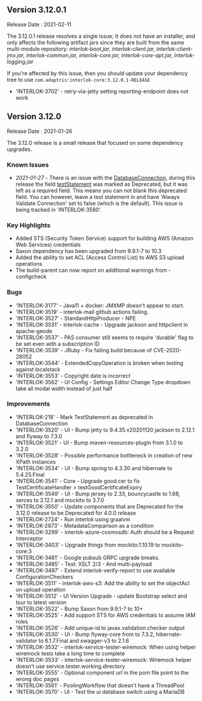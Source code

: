 ## Version 3.12.0.1 ##

Release Date : 2021-02-11

The 3.12.0.1 release resolves a single issue; It does not have an installer, and only affects the following artifact jars since they are built from the same multi-module repository: _interlok-boot.jar, interlok-client.jar, interlok-client-jmx.jar, interlok-common.jar, interlok-core.jar, interlok-core-apt.jar, interlok-logging.jar_

If you're affected by this issue, then you should update your dependency tree to use `com.adaptris:interlok-core:3.12.0.1-RELEASE`

- 'INTERLOK-3702' - retry-via-jetty setting reporting-endpoint does not work

## Version 3.12.0 ##

Release Date : 2021-01-26

The 3.12.0 release is a small release that focused on some dependency upgrades.

### Known Issues

- _2021-01-27_ - There is an issue with the [DatabaseConnection](https://nexus.adaptris.net/nexus/content/sites/javadocs/com/adaptris/interlok-core/3.12-SNAPSHOT/com/adaptris/core/jdbc/DatabaseConnection.html), during this release the field [testStatement](https://nexus.adaptris.net/nexus/content/sites/javadocs/com/adaptris/interlok-core/3.12-SNAPSHOT/com/adaptris/core/jdbc/DatabaseConnection.html#setTestStatement-java.lang.String-) was marked as Deprecated, but it was left as a required field. This means you can not blank this deprecated field. You can however, leave a test statement in and have 'Always Validate Connection' set to false (which is the default). This issue is being tracked in 'INTERLOK-3580'.

### Key Highlights

- Added STS (Security Token Service) support for building AWS (Amazon Web Services) credentials
- Saxon dependency has been upgraded from 9.9.1-7 to 10.3
- Added the ability to set ACL (Access Control List) to AWS S3 upload operations
- The build-parent can now report on additional warnings from -configcheck

### Bugs

- 'INTERLOK-3177' - Java11 + docker: JMXMP doesn't appear to start.
- 'INTERLOK-3519' - interlok-mail github actions failing.
- 'INTERLOK-3527' - StandardHttpProducer - NPE
- 'INTERLOK-3531' - interlok-cache - Upgrade jackson and httpclient in apache-geode
- 'INTERLOK-3537' - PAS consumer still seems to require 'durable' flag to be set even with a subscription ID
- 'INTERLOK-3539' - JRuby - Fix failing build because of CVE-2020-28052
- 'INTERLOK-3544' - ExtendedCopyOperation is broken when testing against localstack
- 'INTERLOK-3553' - Copyright date is incorrect
- 'INTERLOK-3562' - UI Config - Settings Editor Change Type dropdown take all modal width instead of just half

### Improvements

- 'INTERLOK-218' - Mark TestStatement as deprecated in DatabaseConnection
- 'INTERLOK-3520' - UI - Bump jetty to 9.4.35.v20201120 jackson to 2.12.1 and flyway to 7.3.0
- 'INTERLOK-3521' - UI - Bump maven-resources-plugin from 3.1.0 to 3.2.0
- 'INTERLOK-3528' - Possible performance bottleneck in creation of new XPath instances
- 'INTERLOK-3534' - UI - Bump spring to 4.3.30 and hibernate to 5.4.25.Final
- 'INTERLOK-3541' - Core - Upgrade good.cer to fix TestCertificateHandler > testGoodCertificateExpiry
- 'INTERLOK-3549' - UI - Bump jersey to 2.33, bouncycastle to 1.68, xerces to 2.12.1 and mockito to 3.7.0
- 'INTERLOK-3550' - Update components that are Deprecated for the 3.12.0 release to be Deprecated for 4.0.0 release
- 'INTERLOK-2724' - Run interlok using graalvm
- 'INTERLOK-2873' - MetadataComparison as a condition
- 'INTERLOK-3299' - interlok-azure-cosmosdb: Auth should be a Request Interceptor
- 'INTERLOK-3403' - Upgrade things from mockito:1.10.19 to mockito-core:3
- 'INTERLOK-3481' - Google pubsub GRPC upgrade breaks.
- 'INTERLOK-3485' - Test: XSLT 2/3 - And multi-payload
- 'INTERLOK-3497' - Extend interlok-verify-report to use available ConfigurationCheckers
- 'INTERLOK-3511' - interlok-aws-s3: Add the ability to set the objectAcl on upload operation
- 'INTERLOK-3512' - UI Version Upgrade - update Bootstrap select and tour to latest version
- 'INTERLOK-3522' - Bump Saxon from 9.9.1-7 to 10+
- 'INTERLOK-3525' - Add support STS for AWS credentials to assume IAM roles
- 'INTERLOK-3526' - Add unique-id to javax.validation.checker output
- 'INTERLOK-3530' - UI - Bump flyway-core from to 7.3.2, hibernate-validator to 6.1.7.Final and swagger-v3 to 2.1.6
- 'INTERLOK-3532' - interlok-service-tester-wiremock: When using helper wiremock tests take a long time to complete
- 'INTERLOK-3533' - interlok-service-tester-wiremock: Wiremock helper doesn't use service.tester.working.directory
- 'INTERLOK-3555' - Optional component url in the pom file point to the wrong doc pages
- 'INTERLOK-3561' - PoolingWorkflow that doesn't have a ThreadPool
- 'INTERLOK-3570' - UI - Test the ui database switch using a MariaDB